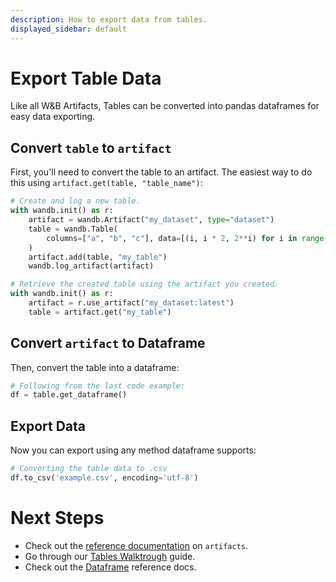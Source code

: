 ```yaml
---
description: How to export data from tables.
displayed_sidebar: default
---
```


# Export Table Data
Like all W&B Artifacts, Tables can be converted into pandas dataframes for easy data exporting. 

## Convert `table` to `artifact`
First, you'll need to convert the table to an artifact. The easiest way to do this using `artifact.get(table, "table_name")`:

```python
# Create and log a new table.
with wandb.init() as r:
    artifact = wandb.Artifact("my_dataset", type="dataset")
    table = wandb.Table(
        columns=["a", "b", "c"], data=[(i, i * 2, 2**i) for i in range(10)]
    )
    artifact.add(table, "my_table")
    wandb.log_artifact(artifact)

# Retrieve the created table using the artifact you created.
with wandb.init() as r:
    artifact = r.use_artifact("my_dataset:latest")
    table = artifact.get("my_table")
```

## Convert `artifact` to Dataframe
Then, convert the table into a dataframe:

```python
# Following from the last code example:
df = table.get_dataframe()
```

## Export Data
Now you can export using any method dataframe supports:

```python
# Converting the table data to .csv
df.to_csv('example.csv', encoding='utf-8')
```

# Next Steps
- Check out the [reference documentation](../artifacts/construct-an-artifact.md) on `artifacts`.
- Go through our [Tables Walktrough](../tables/tables-walkthrough.md) guide.
- Check out the [Dataframe](https://pandas.pydata.org/docs/reference/api/pandas.DataFrame.html) reference docs.